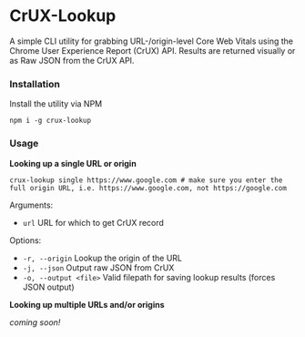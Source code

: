 # CrUX-Lookup

A simple CLI utility for grabbing URL-/origin-level Core Web Vitals using the Chrome User Experience Report (CrUX) API. Results are returned visually or as Raw JSON from the CrUX API.

### Installation

Install the utility via NPM

```shell
npm i -g crux-lookup
```

### Usage

**Looking up a single URL or origin**

```shell
crux-lookup single https://www.google.com # make sure you enter the full origin URL, i.e. https://www.google.com, not https://google.com
```

Arguments:

- `url` URL for which to get CrUX record

Options:

- `-r, --origin` Lookup the origin of the URL
- `-j, --json` Output raw JSON from CrUX
- `-o, --output <file>` Valid filepath for saving lookup results (forces JSON output)

**Looking up multiple URLs and/or origins**

_coming soon!_
